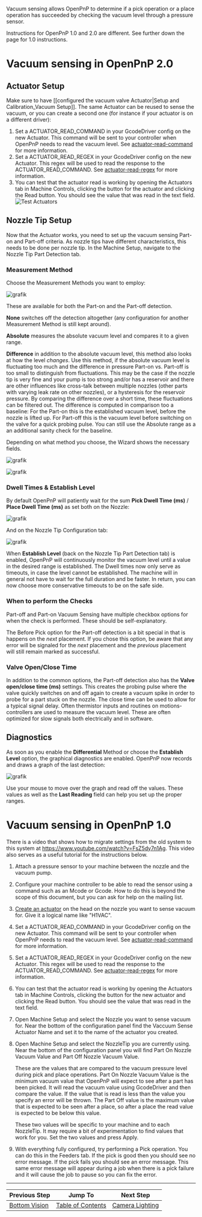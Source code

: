 Vacuum sensing allows OpenPnP to determine if a pick operation or a place operation has succeeded by checking the vacuum level through a pressure sensor.

Instructions for OpenPnP 1.0 and 2.0 are different. See further down the page for 1.0 instructions.

# Vacuum sensing in OpenPnP 2.0

## Actuator Setup

Make sure to have [[configured the vacuum valve Actuator|Setup and Calibration_Vacuum Setup]]. The same Actuator can be reused to sense the vacuum, or you can create a second one (for instance if your actuator is on a different driver):

1. Set a ACTUATOR_READ_COMMAND in your GcodeDriver config on the new Actuator. This command will be sent to your controller when OpenPnP needs to read the vacuum level. See [actuator-read-command](https://github.com/openpnp/openpnp/wiki/GcodeDriver_Command-Reference#actuator_read_command) for more information.
2. Set a ACTUATOR_READ_REGEX in your GcodeDriver config on the new Actuator. This regex will be used to read the response to the ACTUATOR_READ_COMMAND. See [actuator-read-regex](https://github.com/openpnp/openpnp/wiki/GcodeDriver#actuator_read_regex) for more information.
3. You can test that the actuator read is working by opening the Actuators tab in Machine Controls, clicking the button for the actuator and clicking the Read button. You should see the value that was read in the text field. 
   ![Test Actuators](https://user-images.githubusercontent.com/9963310/114305655-6f405580-9ad9-11eb-855e-39d4607c3671.png)

## Nozzle Tip Setup

Now that the Actuator works, you need to set up the vacuum sensing Part-on and Part-off criteria. As nozzle tips have different characteristics, this needs to be done per nozzle tip. In the Machine Setup, navigate to the Nozzle Tip Part Detection tab.

### Measurement Method

Choose the Measurement Methods you want to employ:

![grafik](https://user-images.githubusercontent.com/9963310/82137198-283cd800-9816-11ea-93f4-2ad6f2a9b05b.png)

These are available for both the Part-on and the Part-off detection.

**None** switches off the detection altogether (any configuration for another Measurement Method is still kept around). 

**Absolute** measures the absolute vacuum level and compares it to a given range. 

**Difference** in addition to the absolute vacuum level, this method also looks at how the level _changes_. Use this method, if the absolute vacuum level is fluctuating too much and the difference in pressure Part-on vs. Part-off is too small to distinguish from fluctuations. This may be the case if the nozzle tip is very fine and your pump is too strong and/or has a reservoir and there are other influences like cross-talk between multiple nozzles (other parts with varying leak rate on other nozzles), or a hysteresis for the reservoir pressure. By comparing the difference over a short time, these fluctuations can be filtered out. The difference is computed in comparison too a baseline: For the Part-on this is the established vacuum level, before the nozzle is lifted up. For Part-off this is the vacuum level before switching on the valve for a quick probing pulse. You can still use the Absolute range as a an additional sanity check for the baseline. 

Depending on what method you choose, the Wizard shows the necessary fields. 

![grafik](https://user-images.githubusercontent.com/9963310/82137812-87e9b200-981b-11ea-9bce-f399833af402.png)


![grafik](https://user-images.githubusercontent.com/9963310/82138076-ed3ea280-981d-11ea-90a5-ec9f78bb0f05.png)

### Dwell Times & Establish Level

By default OpenPnP will patiently wait for the sum **Pick Dwell Time (ms)** / **Place Dwell Time (ms)** as set both on the Nozzle:

![grafik](https://user-images.githubusercontent.com/9963310/82137895-4c031c80-981c-11ea-8bce-b531fecbc188.png)

And on the Nozzle Tip Configuration tab:

![grafik](https://user-images.githubusercontent.com/9963310/82137900-532a2a80-981c-11ea-861f-94cda054508c.png)

When **Establish Level** (back on the Nozzle Tip Part Detection tab) is enabled, OpenPnP will continuously monitor the vacuum level until a value in the desired range is established. The Dwell times now only serve as timeouts, in case the level cannot be established. The machine will in general not have to wait for the full duration and be faster. In return, you can now choose more conservative timeouts to be on the safe side. 

### When to perform the Checks

Part-off and Part-on Vacuum Sensing have multiple checkbox options for when the check is performed. These should be self-explanatory.

The Before Pick option for the Part-off detection is a bit special in that is happens on the _next_ placement. If you chose this option, be aware that any error will be signaled for the _next_ placement and the _previous_ placement will still remain marked as successful.  

### Valve Open/Close Time

In addition to the common options, the Part-off detection also has the **Valve open/close time (ms)** settings. This creates the probing pulse where the valve quickly switches on and off again to create a vacuum spike in order to probe for a part stuck on the nozzle. The close time can be used to allow for a typical signal delay. Often thermistor inputs and routines on motions-controllers are used to measure the vacuum level. These are often optimized for slow signals both electrically and in software. 

## Diagnostics

As soon as you enable the **Differential** Method or choose the **Establish Level** option, the graphical diagnostics are enabled. OpenPnP now records and draws a graph of the last detection:

![grafik](https://user-images.githubusercontent.com/9963310/82138358-195b2300-9820-11ea-9d80-02796a9a201f.png)

Use your mouse to move over the graph and read off the values. These values as well as the **Last Reading** field can help you set up the proper ranges.


# Vacuum sensing in OpenPnP 1.0

There is a video that shows how to migrate settings from the old system to this system at https://www.youtube.com/watch?v=FsZ5dy7n1Ag. This video also serves as a useful tutorial for the instructions below.

1. Attach a pressure sensor to your machine between the nozzle and the vacuum pump.
2. Configure your machine controller to be able to read the sensor using a command such as an Mcode or Gcode. How to do this is beyond the scope of this document, but you can ask for help on the mailing list.
3. [Create an actuator](https://github.com/openpnp/openpnp/wiki/Setup-and-Calibration_Actuators) on the head on the nozzle you want to sense vacuum for. Give it a logical name like "H1VAC".
4. Set a ACTUATOR_READ_COMMAND in your GcodeDriver config on the new Actuator. This command will be sent to your controller when OpenPnP needs to read the vacuum level. See [actuator-read-command](https://github.com/openpnp/openpnp/wiki/GcodeDriver_Command-Reference#actuator_read_command) for more information.
5. Set a ACTUATOR_READ_REGEX in your GcodeDriver config on the new Actuator. This regex will be used to read the response to the ACTUATOR_READ_COMMAND. See [actuator-read-regex](https://github.com/openpnp/openpnp/wiki/GcodeDriver#actuator_read_regex) for more information.
6. You can test that the actuator read is working by opening the Actuators tab in Machine Controls, clicking the button for the new actuator and clicking the Read button. You should see the value that was read in the text field.
7. Open Machine Setup and select the Nozzle you want to sense vacuum for. Near the bottom of the configuration panel find the Vaccuum Sense Actuator Name and set it to the name of the actuator you created.
8. Open Machine Setup and select the NozzleTip you are currently using. Near the bottom of the configuration panel you will find Part On Nozzle Vacuum Value and Part Off Nozzle Vacuum Value.

    These are the values that are compared to the vacuum pressure level during pick and place operations. Part On Nozzle Vacuum Value is the minimum vacuum value that OpenPnP will expect to see after a part has been picked. It will read the vacuum value using GcodeDriver and then compare the value. If the value that is read is less than the value you specify an error will be thrown. The Part Off value is the maximum value that is expected to be seen after a place, so after a place the read value is expected to be below this value.

    These two values will be specific to your machine and to each NozzleTip. It may require a bit of experimentation to find values that work for you. Set the two values and press Apply. 
6. With everything fully configured, try performing a Pick operation. You can do this in the Feeders tab. If the pick is good then you should see no error message. If the pick fails you should see an error message. This same error message will appear during a job when there is a pick failure and it will cause the job to pause so you can fix the error.



***

| Previous Step                 | Jump To                 | Next Step                                   |
| ----------------------------- | ----------------------- | ------------------------------------------- |
| [Bottom Vision](https://github.com/openpnp/openpnp/wiki/Setup-and-Calibration_Bottom-Vision) | [Table of Contents](https://github.com/openpnp/openpnp/wiki/Setup-and-Calibration) | [Camera Lighting](https://github.com/openpnp/openpnp/wiki/Setup-and-Calibration_Camera-Lighting) |